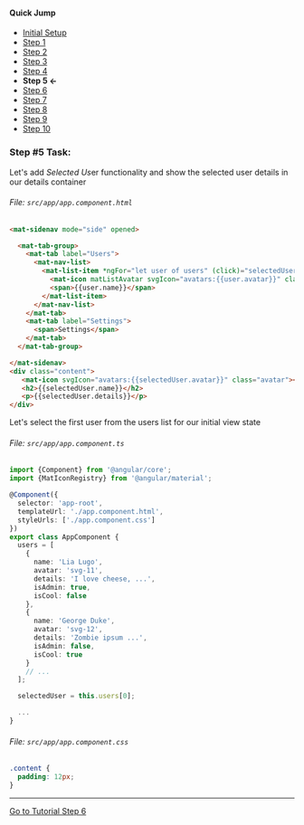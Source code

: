 #### Quick Jump ####
* [Initial Setup](./INITIAL_SETUP.md)
* [Step 1](./STEP_1.md)
* [Step 2](./STEP_2.md)
* [Step 3](./STEP_3.md)
* [Step 4](./STEP_4.md)
* **Step 5 <-**
* [Step 6](./STEP_6.md)
* [Step 7](./STEP_7.md)
* [Step 8](./STEP_8.md)
* [Step 9](./STEP_9.md)
* [Step 10](./STEP_10.md)

### Step #5 Task:

Let's add *Selected Us*er functionality and show the selected user details in our details container

###### File:  `src/app/app.component.html`

```html
<mat-sidenav mode="side" opened>

  <mat-tab-group>
    <mat-tab label="Users">
      <mat-nav-list>
        <mat-list-item *ngFor="let user of users" (click)="selectedUser = user">
          <mat-icon matListAvatar svgIcon="avatars:{{user.avatar}}" class="avatar"></mat-icon>
          <span>{{user.name}}</span>
        </mat-list-item>
      </mat-nav-list>
    </mat-tab>
    <mat-tab label="Settings">
      <span>Settings</span>
    </mat-tab>
  </mat-tab-group>

</mat-sidenav>
<div class="content">
   <mat-icon svgIcon="avatars:{{selectedUser.avatar}}" class="avatar"></mat-icon>
   <h2>{{selectedUser.name}}</h2>
   <p>{{selectedUser.details}}</p>
</div>
```

Let's select the first user from the users list for our initial view state

###### File:  `src/app/app.component.ts`

```ts
import {Component} from '@angular/core';
import {MatIconRegistry} from '@angular/material';

@Component({
  selector: 'app-root',
  templateUrl: './app.component.html',
  styleUrls: ['./app.component.css']
})
export class AppComponent {
  users = [
    {
      name: 'Lia Lugo',
      avatar: 'svg-11',
      details: 'I love cheese, ...',
      isAdmin: true,
      isCool: false
    },
    {
      name: 'George Duke',
      avatar: 'svg-12',
      details: 'Zombie ipsum ...',
      isAdmin: false,
      isCool: true
    }
    // ...
  ];

  selectedUser = this.users[0];

  ...
}

```

###### File:  `src/app/app.component.css`

```css
.content {
  padding: 12px;
}
```
---


[Go to Tutorial Step 6](./STEP_6.md)

